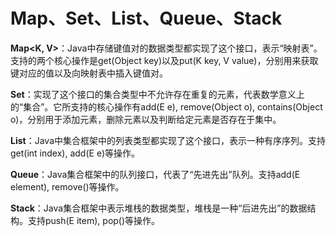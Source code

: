 # Map、Set、List、Queue、Stack

**Map<K, V>**：Java中存储键值对的数据类型都实现了这个接口，表示“映射表”。支持的两个核心操作是get(Object key)以及put(K key, V value)，分别用来获取键对应的值以及向映射表中插入键值对。  
  
**Set<E>**：实现了这个接口的集合类型中不允许存在重复的元素，代表数学意义上的“集合”。它所支持的核心操作有add(E e), remove(Object o), contains(Object o)，分别用于添加元素，删除元素以及判断给定元素是否存在于集中。  
  
**List<E>**：Java中集合框架中的列表类型都实现了这个接口，表示一种有序序列。支持get(int index), add(E e)等操作。  
  
**Queue<E>**：Java集合框架中的队列接口，代表了“先进先出”队列。支持add(E element), remove()等操作。  
  
**Stack<E>**：Java集合框架中表示堆栈的数据类型，堆栈是一种“后进先出”的数据结构。支持push(E item), pop()等操作。  